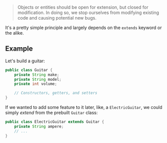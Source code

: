 > Objects or entities should be open for extension, but closed for modification. In doing so, we stop ourselves from modifying existing code and causing potential new bugs.

It's a pretty simple principle and largely depends on the `extends` keyword or the alike.
## Example
Let's build a guitar:
```java
public class Guitar {
	private String make;
	private String model;
	private int volume;

	// Constructors, getters, and setters
}
```

If we wanted to add some feature to it later, like, a `ElectricGuitar`, we could simply *extend* from the prebuilt `Guitar` class:
```java
public class ElectricGuitar extends Guitar {
	private String ampere;
	// ...
}
```
